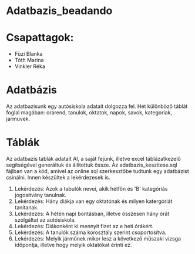 # Adatbazis_beadando
# Csapattagok:
- Füzi Blanka
- Tóth Marina
- Vinkler Réka

# Adatbázis
Az adatbazisunk egy autósiskola adatait dolgozza fel. Hét különböző táblát foglal magában: orarend, tanulok, oktatok, napok, savok, kategoriak, jarmuvek.

# Táblák
Az adatbazis táblák adatait AI, a saját fejünk, illetve excel táblázatkezelő segítségével generáltuk és állítottuk össze.
Az adatbazis_keszitese.sql fájlban van a kód, amivel az online sql szerkesztőbe tudtunk egy adatbázist csinálni.
Innen készültek a lekérdezesek is.
1. Lekérdezés: Azok a tabulók nevei, akik hétfőn és 'B' kategóriás jogosítvány tanulnak.
2. Lekérdezés: Hány diákja van egy oktatónak és milyen katergóriát tanítanak.
3. Lekérdezés: A héten napi bontásban, illetve összesen hány órát szolgáltat az autósiskola.
4. Lekérdezés: Diákonként ki mennyit fizet az e heti órákért.
5. Lekérdezés: A tanulók száma korosztály szerint csoportosítva.
6. Lekérdezés: Melyik járműnek mikor lesz a következő műszaki vizsga időpontja, illetve hogy melyik oktatókat érinti ez.

